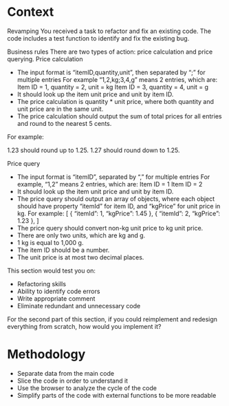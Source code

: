 # Context

Revamping
You received a task to refactor and fix an existing code. The code includes a test function to identify and fix the existing bug.
 
Business rules
There are two types of action: price calculation and price querying.
Price calculation
- The input format is “itemID,quantity,unit”, then separated by “;” for multiple entries
For example “1,2,kg;3,4,g” means 2 entries, which are:
Item ID = 1, quantity = 2, unit = kg
Item ID = 3, quantity = 4, unit = g
- It should look up the item unit price and unit by item ID.
- The price calculation is quantity * unit price, where both quantity and unit price are in the same unit.
- The price calculation should output the sum of total prices for all entries and round to the nearest 5 cents.

For example:

1.23 should round up to 1.25.
1.27 should round down to 1.25.

Price query

- The input format is “itemID”, separated by “,” for multiple entries
For example, “1,2” means 2 entries, which are:
Item ID = 1
Item ID = 2
- It should look up the item unit price and unit by item ID.
- The price query should output an array of objects, where each object should have property “itemId” for item ID, and “kgPrice” for unit price in kg.
For example: [ 
  	{ “itemId”: 1, “kgPrice”: 1.45 },
  	{ “itemId”: 2, “kgPrice”: 1.23 },
]
- The price query should convert non-kg unit price to kg unit price.
- There are only two units, which are kg and g.
- 1 kg is equal to 1,000 g.
- The item ID should be a number.
- The unit price is at most two decimal places.
 
This section would test you on:

- Refactoring skills
- Ability to identify code errors
- Write appropriate comment
- Eliminate redundant and unnecessary code
 
For the second part of this section, if you could reimplement and redesign everything from scratch, how would you implement it?

# Methodology

- Separate data from the main code
- Slice the code in order to understand it
- Use the browser to analyze the cycle of the code
- Simplify parts of the code with external functions to be more readable
